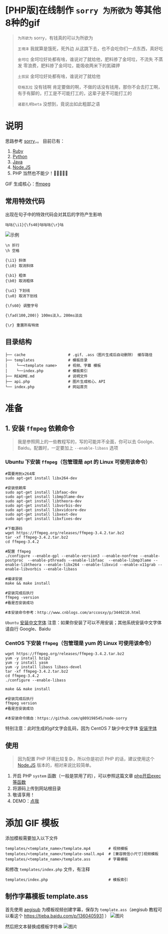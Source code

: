 # [PHP版]在线制作 `sorry 为所欲为` 等其他8种的gif
> `为所欲为` sorry，有钱真的可以为所欲为
>
> `王境泽` 我就算是饿死，死外边 从这跳下去，也不会吃你们一点东西，真好吃
>
> `金坷垃` 金坷垃好处都有啥，谁说对了就给他，肥料掺了金坷垃，不流失 不蒸发 零浪费，肥料掺了金坷垃，能吸收两米下的氮磷钾
>
> `土拔鼠` 金坷垃好处都有啥，谁说对了就给他
>
> `窃格瓦拉` 没有钱啊 肯定要做的啊，不做的话没有钱用，那你不会去打工啊，有手有脚的，打工是不可能打工的，这辈子是不可能打工的
>
> `诸葛孔明beta` 没想到，竟说出如此粗鄙之语

# 说明
思路参考 [sorry](https://github.com/xtyxtyx/sorry)，。
目前已有：
1. [Ruby](https://github.com/xtyxtyx/sorry)
2. [Python](https://github.com/East196/sorrypy)
3. [Java](https://github.com/li24361/sorryJava)
4. [Node.JS](https://github.com/q809198545/node-sorry)
5. PHP 当然也不能少！🐶🐶🐶🐶🐶

GIF 生成核心：[ffmpeg](https://www.ffmpeg.org/)

## 常用特效代码
出现在句子中的特效代码会对其后的字符产生影响
```
咕咕{\i1}{\fs40}咕咕咕{\r}咕
```
![示例](https://dn-coding-net-production-pp.qbox.me/2d664d1c-c691-42ae-a02c-0687f6fa17d2.png)
```
\n 折行
\h 空格

{\i1} 斜体
{\i0} 取消斜体

{\b1} 粗体
{\b0} 取消粗体

{\u1} 下划线
{\u0} 取消下划线

{\fs60} 调整字号

{\fad(100,200)} 100ms淡入，200ms淡出

{\r} 重置所有特效
```

## 目录结构
```
├── cache                   # .gif、.ass（图片生成后自动删除） 缓存路径
├── templates               # 模板目录
│    └──<template name>     # 视频、字幕 模板
│    └──index.php           # 模板索引
├── README.md               # 说明文件
├── api.php                 # 图片生成核心、API
└── index.php               # 网站首页
```

# 准备
## 1. 安装 `ffmpeg` 依赖命令
> 我是参照网上的一些教程写的，写的可能并不全面，你可以去 Goolge、Baidu。配置时，一定要加上 `--enable-libass` 选项
### Ubuntu 下安装 `ffmpeg`（包管理是 apt 的 Linux 可使用该命令）
```
#需要用到x264库
sudo apt-get install libx264-dev

#安装依赖库
sudo apt-get install libfaac-dev
sudo apt-get install libmp3lame-dev
sudo apt-get install libtheora-dev
sudo apt-get install libvorbis-dev
sudo apt-get install libxvidcore-dev
sudo apt-get install libxext-dev
sudo apt-get install libxfixes-dev

#下载源码
wget https://ffmpeg.org/releases/ffmpeg-3.4.2.tar.bz2
tar -xf ffmpeg-3.4.2.tar.bz2
cd ffmpeg-3.4.2

#配置 ffmpeg
./configure --enable-gpl --enable-version3 --enable-nonfree --enable-postproc  --enable-pthreads --enable-libfaac  --enable-libmp3lame --enable-libtheora --enable-libx264 --enable-libxvid --enable-x11grab --enable-libvorbis --enable-libass

#编译安装
make && make install

#安装完成后执行
ffmpeg -version
#看是否安装成功

#本安装命令参考：http://www.cnblogs.com/arccosxy/p/3440210.html
```
`Ubuntu` [安装中文字体](http://www.it266.com/blog/2017/243.html)
注意：如果你安装了可以不用安装；其他系统安装中文字体请自行 Google、Baidu

### CentOS 下安装 `ffmpeg`（包管理是 yum 的 Linux 可使用该命令）
```
wget https://ffmpeg.org/releases/ffmpeg-3.4.2.tar.bz2
yum -y install bzip2
yum -y install yasm
yum -y install libass libass-devel
tar -xf ffmpeg-3.4.2.tar.bz2
cd ffmpeg-3.4.2
./configure --enable-libass

make && make install

#安装完成后执行
ffmpeg version
#看是否安装成功

#本安装命令摘自：https://github.com/q809198545/node-sorry
```
特别注意：此时生成的gif文字会乱码，因为 CentOS 7 缺少中文字体 [安装字体](https://blog.csdn.net/wlwlwlwl015/article/details/51482065)


## 使用
> 因为配置 PHP 环境比较复杂，所以你是初识 PHP 的话，建议使用这个 [Node.JS](https://github.com/q809198545/node-sorry) 版本的，相对来说比较简单。
1. 开启 PHP `system` 函数（一般是禁用了的），可以参照这篇文章 [php开启exec等函数](http://blog.51cto.com/pencild/1412023)
2. 将源码上传到网站根目录
3. 敬请享用！
4. DEMO：[点我](https://nowtool.cn/sorry/)

# 添加 GIF 模板
添加模板需要加入以下文件
```
templates/<template_name>/template.mp4        # 视频模板
templates/<template_name>/template-small.mp4  # [兼容微信小尺寸]视频模板
templates/<template_name>/template.ass        # 字幕模板
```
和修改 `templates/index.php` 文件，有注释
```
templates/index.php                           # 模板索引
```

## 制作字幕模板 template.ass
首先使用 [aegisub](http://rj.baidu.com/soft/detail/17278.html) 为模板视频创建字幕，保存为 `template.ass`（aegisub 教程可以看这个 https://tieba.baidu.com/p/1360405931 ）
![图片](https://dn-coding-net-production-pp.qbox.me/56a213df-9ff7-41e0-9b6c-96b1f0fe2cb6.png)

然后把文本替换成模板字符串 <?=[n]=?>
![图片](https://i.loli.net/2018/04/02/5ac1fb7ec0102.png)
